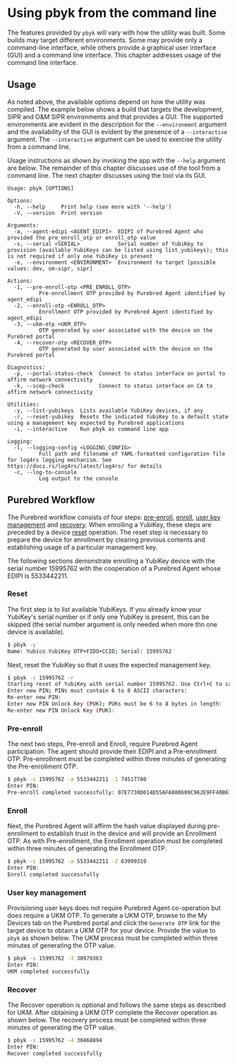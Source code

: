 # Using pbyk from the command line

The features provided by `pbyk` will vary with how the utility was built. Some builds may target different environments. 
Some may provide only a command-line interface, while others provide a graphical user interface (GUI)  and
a command line interface. This chapter addresses usage of the command line interface.

## Usage
As noted above, the available options depend on how the utility was compiled. The example below shows a build that targets
the development, SIPR and O&M SIPR environments and that provides a GUI. The supported environments are evident in 
the description for the `--environment` argument and the availability of the GUI is 
evident by the presence of a `--interactive` argument. The `--interactive` argument can be used to exercise the utility  
from a command line.

Usage instructions as shown by invoking the app with the `--help` argument are below. The remainder of this chapter discusses
use of the tool from a command line. The next chapter discusses using the tool via its GUI.

```text
Usage: pbyk [OPTIONS]

Options:
  -h, --help     Print help (see more with '--help')
  -V, --version  Print version

Arguments:
  -a, --agent-edipi <AGENT_EDIPI>  EDIPI of Purebred Agent who provided the pre_enroll_otp or enroll_otp value
  -s, --serial <SERIAL>            Serial number of YubiKey to provision (available YubiKeys can be listed using list_yubikeys); this is not required if only one YubiKey is present
  -e, --environment <ENVIRONMENT>  Environment to target [possible values: dev, om-sipr, sipr]

Actions:
  -1, --pre-enroll-otp <PRE_ENROLL_OTP>
          Pre-enrollment OTP provided by Purebred Agent identified by agent_edipi
  -2, --enroll-otp <ENROLL_OTP>
          Enrollment OTP provided by Purebred Agent identified by agent_edipi
  -3, --ukm-otp <UKM_OTP>
          OTP generated by user associated with the device on the Purebred portal
  -4, --recover-otp <RECOVER_OTP>
          OTP generated by user associated with the device on the Purebred portal

Diagnostics:
  -p, --portal-status-check  Connect to status interface on portal to affirm network connectivity
  -k, --scep-check           Connect to status interface on CA to affirm network connectivity

Utilities:
  -y, --list-yubikeys  Lists available YubiKey devices, if any
  -r, --reset-yubikey  Resets the indicated YubiKey to a default state using a management key expected by Purebred applications
  -i, --interactive    Run pbyk as command line app

Logging:
  -l, --logging-config <LOGGING_CONFIG>
          Full path and filename of YAML-formatted configuration file for log4rs logging mechanism. See https://docs.rs/log4rs/latest/log4rs/ for details
  -c, --log-to-console
          Log output to the console
```

## Purebred Workflow

The Purebred workflow consists of four steps: [pre-enroll](#pre-enroll), [enroll](#enroll), [user key management](#user-key-management)
and [recovery](#recover). When enrolling a YubiKey, these steps are preceded by a device [reset](#reset) operation. The
reset step is necessary to prepare the device for enrollment by clearing previous contents and establishing usage of a 
particular management key.

The following sections demonstrate enrolling a YubiKey device with the serial number 15995762 with the cooperation of a
Purebred Agent whose EDIPI is 5533442211. 

### Reset

The first step is to list available YubiKeys. If you already know your YubiKey's serial number or if only one YubiKey 
is present, this can be skipped (the serial number argument is only needed when more thn one device is available).

```bash
$ pbyk -y
Name: Yubico YubiKey OTP+FIDO+CCID; Serial: 15995762
```

Next, reset the YubiKey so that it uses the expected management key.

```bash
$ pbyk -s 15995762 -r
Starting reset of YubiKey with serial number 15995762. Use Ctrl+C to cancel.
Enter new PIN; PINs must contain 6 to 8 ASCII characters: 
Re-enter new PIN: 
Enter new PIN Unlock Key (PUK); PUKs must be 6 to 8 bytes in length: 
Re-enter new PIN Unlock Key (PUK): 
```

### Pre-enroll

The next two steps, Pre-enroll and Enroll, require Purebred Agent participation. The agent should provide their EDIPI and a 
Pre-enrollment OTP. Pre-enrollment must be completed within three minutes of generating the Pre-enrollment OTP.

```bash
$ pbyk -s 15995762 -a 5533442211 -1 74517780
Enter PIN: 
Pre-enroll completed successfully: 07E7730D014D55AFA800609C962E9FF40B61A5AD70E07AAC95E9F6911C4B48E1
```

### Enroll

Next, the Purebred Agent will affirm the hash value displayed during pre-enrollment to establish trust in the device and will provide an Enrollment OTP.
As with Pre-enrollment, the Enrollment operation must be completed within three minutes of generating the Enrollment OTP.

```bash
$ pbyk -s 15995762 -a 5533442211 -2 63999319
Enter PIN: 
Enroll completed successfully
```

### User key management

Provisioning user keys does not require Purebred Agent co-operation but does require a UKM OTP. To generate a UKM OTP, 
browse to the My Devices tab on the Purebred portal and click the `Generate OTP` link for the target device to obtain a 
UKM OTP for your device. Provide the value to `pbyk` as shown below. The UKM process must be completed within three minutes of
generating the OTP value.

```bash
$ pbyk -s 15995762 -3 38979363
Enter PIN: 
UKM completed successfully
```

### Recover

The Recover operation is optional and follows the same steps as described for UKM. After obtaining a UKM OTP complete
the Recover operation as shown below. The recovery process must be completed within three minutes of
generating the OTP value.

```bash
$ pbyk -s 15995762 -4 30468894
Enter PIN: 
Recover completed successfully
```
